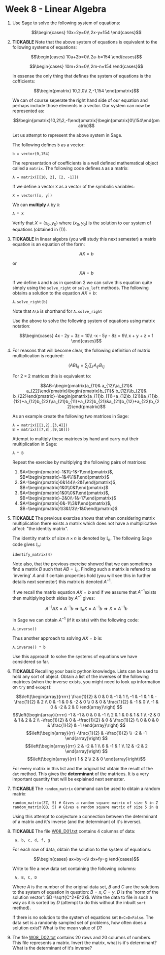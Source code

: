 # Week 8 - Linear Algebra

1. Use Sage to solve the following system of equations:

    $$\begin{cases}
    10x+2y=0\\
    2x-y=154
    \end{cases}$$

2. **TICKABLE** Note that the above system of equations is equivalent to the following systems of equations:

    $$\begin{cases}
    10a+2b=0\\
    2a-b=154
    \end{cases}$$

    $$\begin{cases}
    10m+2n=0\\
    2m-n=154
    \end{cases}$$

    In essense the only thing that defines the system of equations is the cofficients:

    $$\begin{pmatrix}
    10,2,0\\
    2,-1,154
    \end{pmatrix}$$

    We can of course seperate the right hand side of our equation and perhaps include those elements in a vector. Our system can now be represented as:

    $$\begin{pmatrix}10,2\\2,-1\end{pmatrix}\begin{pmatrix}0\\154\end{pmatrix}$$

    Let us attempt to represent the above system in Sage.

    The following defines `b` as a vector:

    ~~~{.python}
    b = vector(0,154)
    ~~~

    The representation of coefficients is a well defined mathematical object called a `matrix`. The following code defines `A` as a matrix:

    ~~~{.python}
    A = matrix([[10, 2], [2, -1]])
    ~~~

    If we define a vector `X` as a vector of the symbolic variables:

    ~~~{.python}
    X = vector([x, y])
    ~~~

    We can **multiply** `A` by `X`:

    ~~~{.python}
    A * X
    ~~~

    Verify that $X = (x_0, y_0)$ where $(x_0, y_0)$ is the solution to our system of equations (obtained in (1)).

3. **TICKABLE** In linear algebra (you will study this next semester) a matrix equation is an equation of the form:

    $$AX=b$$

    or

    $$XA=b$$

    If we define `A` and `b` as in question 2 we can solve this equation quite simply using the `solve_right` or `solve_left` methods. The following obtains a solution to the equation $AX=b$:

    ~~~{.python}
    A.solve_right(b)
    ~~~

    Note that `A\b` is shorthand for `A.solve_right`

    Use the above to solve the following system of equations using matrix notation:

    $$\begin{cases}
    4x - 2y + 3z = 10\\
    -x - 5y - 8z = 9\\
    x + y + z = 1
    \end{cases}$$

4. For reasons that will become clear, the following definition of matrix multiplication is required:

    $$(AB)_{ij}=\sum_{j'}\sum_{i'}A_{ij'}B_{i'j}$$

    For $2\times 2$ matrices this is equivalent to:

    $$AB=\begin{pmatrix}a_{11}& a_{12}\\a_{21}& a_{22}\end{pmatrix}\begin{pmatrix}b_{11}& b_{12}\\b_{21}& b_{22}\end{pmatrix}=\begin{pmatrix}a_{11}b_{11}+a_{12}b_{21}&a_{11}b_{12}+a_{12}b_{22}\\a_{21}b_{11}+a_{22}b_{21}&a_{21}b_{12}+a_{22}b_{22}\end{pmatrix}$$

    As an example create the following two matrices in Sage:

    ~~~{.python}
    A = matrix([[1,2],[3,4]])
    B = matrix([[7,8],[9,10]])
    ~~~

    Attempt to multiply these matrices by hand and carry out their multiplication in Sage:

    ~~~{.python}
    A * B
    ~~~

    Repeat the exercise by multiplying the following pairs of matrices:

    1. $A=\begin{pmatrix}-1&1\\-1&-1\end{pmatrix}$, $B=\begin{pmatrix}-1&4\\1&1\end{pmatrix}$
    2. $A=\begin{pmatrix}0&144\\-2&1\end{pmatrix}$, $B=\begin{pmatrix}1&0\\0&1\end{pmatrix}$
    3. $A=\begin{pmatrix}1&0\\0&1\end{pmatrix}$, $B=\begin{pmatrix}-2&0\\-1&-17\end{pmatrix}$
    4. $A=\begin{pmatrix}0&-1\\3&1\end{pmatrix}$, $B=\begin{pmatrix}1/3&1/3\\-1&0\end{pmatrix}$

5. **TICKABLE** The previous exercise shows that when considering matrix multiplication there exists a matrix which does not have a multiplicative affect: "the identity matrix".

    The identity matrix of size $n\times n$ is denoted by $\mathbb{I}_n$. The following Sage code gives $\mathbb{I}_n$:

    ~~~{.python}
    identify_matrix(4)
    ~~~

    Note also, that the previous exercise showed that we can sometimes find a matrix $B$ such that $AB=\mathbb{I}_n$. Finding such a matrix is refered to as 'invering' $A$ and if certain properties hold (you will see this in further details next semester) this matrix is denoted $A^{-1}$.

    If we recall the matrix equation $AX=b$ and if we assume that $A^{-1}$exists then multiplying both sides by $A^{-1}$ gives:

    $$A^{-1}AX=A^{-1}b\Rightarrow \mathbb{I}_nX=A^{-1}b\Rightarrow X=A^{-1}b$$

    In Sage we can obtain $A^{-1}$ (if it exists) with the following code:

    ~~~{.python}
    A.inverse()
    ~~~

    Thus another approach to solving $AX=b$ is:

    ~~~{.python}
    A.inverse() * b
    ~~~

    Use this approach to solve the systems of equations we have considered so far.

6. **TICKABLE** Recalling your basic python knowledge. Lists can be used to hold any sort of object. Obtain a list of the inverses of the following matrices (when the inverse exists, you might need to look up information on `try` and `except`):

    $$\left(\begin{array}{rrrrr}
\frac{1}{2} & 0 & 0 & -1 & 1 \\
-1 & -1 & 1 & -\frac{1}{2} & 2 \\
0 & -1 & 0 & -2 & 0 \\
0 & 0 & \frac{1}{2} & -1 & 0 \\
-1 & 0 & -2 & 2 & 0
\end{array}\right)
$$
$$\left(\begin{array}{rrrrr}
-1 & -1 & 0 & 0 & -1 \\
2 & 1 & 0 & 1 & 1 \\
-2 & 0 & 1 & 2 & 2 \\
-\frac{1}{2} & 0 & -\frac{1}{2} & 0 & \frac{1}{2} \\
0 & 0 & 0 & \frac{1}{2} & -1
\end{array}\right)
$$
$$\left(\begin{array}{rr}
-\frac{1}{2} & -\frac{1}{2} \\
-2 & -1
\end{array}\right)
$$
$$\left(\begin{array}{rrr}
2 & -2 & 1 \\
6 & -1 & 1 \\
12 & -2 & 2
\end{array}\right)
$$
$$\left(\begin{array}{rr}
1 & 2 \\
2 & 0
\end{array}\right)$$

    For every matrix in this list and the original list obtain the result of the `det` method. This gives the **determinant** of the matrices. It is a very important quantity that will be explained next semester.

7. **TICKABLE** The `random_matrix` command can be used to obtain a random matrix:

    ~~~{.python}
    random_matrix(ZZ, 5) # Gives a random square matrix of size 5 in Z
    random_matrix(QQ, 5) # Gives a random square matrix of size 5 in Q
    ~~~

    Using this attempt to conjecture a connection between the determinant of a matrix and it's inverse (and the determinant of it's inverse).

8. **TICKABLE** The file [W08_D01.txt](./Data/W08_D01.txt) contains 4 columns of data:

        a, b, c, d, f, g

    For each row of data, obtain the solution to the system of equations:

    $$\begin{cases}
    ax+by=c\\
    dx+fy=g
    \end{cases}$$

    Write to file a new data set containing the following columns:

        A, B, C, D

    Where $A$ is the number of the original data set, $B$ and $C$ are the solutions to the system of equation in question: $B=x, C=y$. $D$ is the 'norm of the solution vector': $D=\sqrt{C^2+B^2}$. Write the data to file in such a way as it is sorted by $D$ (attempt to do this without the inbuilt `sort` method).

    If there is no solution to the system of equations set `B=C=D=False`. The data set is a randomly sampled set of problems, how often does a solution exist? What is the mean value of $D$?

8. The file [W08_D02.txt](./Data/W08_D02.txt) contains 20 rows and 20 columns of numbers. This file represents a matrix. Invert the matrix, what is it's determinant? What is the determinant of it's inverse?
